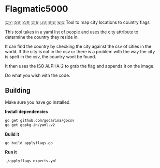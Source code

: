 # Flagmatic5000
🇨🇾 🇩🇪 🇬🇷 🇬🇧 🇺🇸 🇪🇸 🇳🇴 Tool to map city locations to country flags

This tool takes in a yaml list of people and uses the city attribute to determine the country they reside in.

It can find the country by checking the city against the csv of cities in the world. If the city is not in the csv or
there is a problem with the way the city is spelt in the csv, the country wont be found.

It then uses the ISO ALPHA-2 to grab the flag and appends it on the image.

Do what you wish with the code.

## Building

Make sure you have go installed.

**Install dependencies**
```sh
go get github.com/gocarina/gocsv
go get gopkg.in/yaml.v2
```
**Build it**

```sh
go build applyflags.go
```

**Run it**

```sh
./applyflags experts.yml
```
